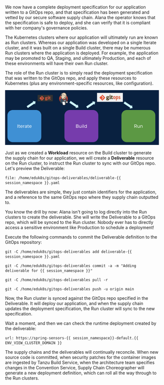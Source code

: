 We now have a complete deployment specification for our application written to a GitOps repo, and that specification has been generated and vetted by our secure software supply chain. Alana the operator knows that the specification is safe to deploy, and she can verify that it is compliant with her company's governance policies.

The Kubernetes clusters where our application will ultimately run are known as Run clusters. Whereas our application was developed on a single Iterate cluster, and it was built on a single Build cluster, there may be numerous Run clusters where the application is deployed. For example, the application may be promoted to QA, Staging, and ultimately Production, and each of these environments will have their own Run cluster.

The role of the Run cluster is to simply read the deployment specification that was written to the GitOps repo, and apply these resources to Kubernetes (plus any environment-specific resources, like configuration).

![Run Cluster](images/run-cluster.png)

Just as we created a **Workload** resource on the Build cluster to generate the supply chain for our application, we will create a **Deliverable** resource on the Run cluster, to instruct the Run cluster to sync with our GitOps repo. Let's preview the Deliverable:

```editor:open-file
file: /home/eduk8s/gitops-deliverables/deliverable-{{ session_namespace }}.yaml
```

The deliverables are simple, they just contain identifiers for the application, and a reference to the same GitOps repo where they supply chain outputted to.

You know the drill by now: Alana isn't going to log directly into the Run clusters to create the deliverable. She will write the Deliverable to a GitOps repo, which will be synced to the Run cluster. Nobody ever has to directly access a sensitive environment like Production to schedule a deployment!

Execute the following commands to commit the Deliverable definition to the GitOps repository:

```execute
git -C /home/eduk8s/gitops-deliverables add deliverable-{{ session_namespace }}.yaml
```

```execute
git -C /home/eduk8s/gitops-deliverables commit -a -m "Adding deliverable for {{ session_namespace }}"
```

```execute
git -C /home/eduk8s/gitops-deliverables pull -r
```

```execute
git -C /home/eduk8s/gitops-deliverables push -u origin main
```

Now, the Run cluster is synced against the GitOps repo specified in the Deliverable. It will deploy our application, and when the supply chain updates the deployment specification, the Run cluster will sync to the new specification.

Wait a moment, and then we can check the runtime deployment created by the deliverable:

```dashboard:open-url
url: https://spring-sensors-{{ session_namespace}}-default.{{ ENV_VIEW_CLUSTER_DOMAIN }}
```

The supply chains and the deliverables will continually reconcile. When new source code is committed, when security patches for the container images are ingested by Tanzu Build Service, when the architecture team specifies changes in the Convention Service, Supply Chain Choreographer will generate a new deployment definition, which can roll all the way through to the Run clusters.
